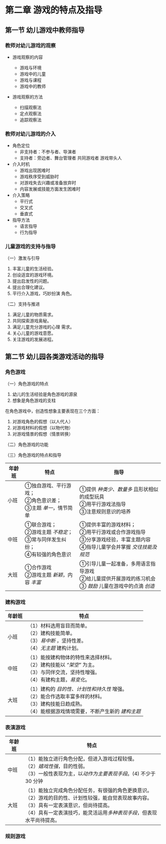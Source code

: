 # 第二章 游戏的特点及指导

## 第一节 幼儿游戏中教师指导

### 教师对幼儿游戏的观察

- 游戏观察的内容
  - 游戏与环境
  - 游戏中的儿童
  - 游戏与课程
  - 游戏中的教师

- 游戏观察的方法
  - 扫描观察法
  - 定点观察法
  - 追踪观察法

### 教师对幼儿游戏的介入

- 角色定位
  - 非支持者：不参与者、导演者
  - 支持者：旁边者、舞台管理者 共同游戏者 游戏带头人
- 介入时机
  - 游戏出现困难时
  - 游戏秩序受到威胁时
  - 对游戏失去兴趣或准备放弃时
  - 内容发展或技能方面发生困难时
- 介入策略
  - 平行式
  - 交叉式
  - 垂直式
- 指导方法
  - 语言指导
  - 行为指导

### 儿童游戏的支持与指导

（一）激发与引导

1. 丰富儿童的生活经验。
2. 创设适宜的游戏环境。
3. 提出启发性的问题。
4. 提出合理化建议。
5. 平行介入游戏，巧妙扮演 角色。

（二）支持与推进

1. 满足儿童的物质需求。
2. 共同探索游戏奥秘。
3. 满足儿童充分游戏的心理 需求。
4. 关心儿童的游戏意愿。
5. 关注游戏的发展进程。

## 第二节 幼儿园各类游戏活动的指导

### 角色游戏

（一）角色游戏的特点

1. 幼儿的生活经验是角色游戏的源泉
2. 想象是角色游戏的支柱

在角色游戏中，创造性想象主要表现在三个方面：

1. 对游戏角色的假想（以人代人）
2. 对游戏材料的假想（以物代物）
3. 对游戏情景的假想（情景转换）

（二）角色游戏的功能

（三）角色游戏的特点和指导

|年龄班|特点|指导|
|--|--|--|
|小班|①独自游戏、平行游戏；<br>②角色意识差；<br>③主题 *单一*，情节简单 |①提供 *种类少、数量多* 且形状相似的成型玩具<br>②用平行游戏法指导<br>③注意规则意识的培养|
|中班|①联合游戏；<br>②游戏主题 *不稳定*；<br>③常与同伴发生纠纷；<br>④有较强的角色意识| ①提供丰富的游戏材料；<br>②用平行游戏或合作游戏指导<br>③分享游戏经验，丰富主题内容<br>④指导儿童学会并掌握 *交往技能及规范*|
|大班|①合作游戏<br>②游戏主题 *新颖*，内容 *丰富* |①引导儿童一起准备，多用语言指导游戏<br>②给儿童提供开展游戏的练习机会<br>③ *鼓励* 儿童在游戏中的点滴 *创造*|

### 建构游戏

|年龄班|特点|
|--|--|
|小班|（1）材料选用盲目而简单。 <br>（2）建构技能简单。 <br>（3）*易中断* ，坚持性差。 <br>（4）*无主题* 建构计划。|
|中班|（1）能按建构物体的特性来选择材料。<br> （2）建构技能以 *“架空”* 为主。 <br>（3）与同伴交流，坚持性增强。<br> （4）有建构主题，*易变化*。|
|大班|（1）建构的 *目的性、计划性和持久性* 增强。 <br>（2）能合作选取丰富多样的材料。 <br>（3）建构技能日趋成熟。 <br>（4）能根据游戏情境需要，不断产生新的 *建构主题*|

### 表演游戏

|年龄班|特点|
|--|--|
|中班|（1）能独立进行角色分配，但进入游戏过程较慢。 <br>（2）*嬉戏性强*，目的性弱。 <br>（3）一般性表现为主，以*动作为主要表现手段*。(4) 不少于 30 分钟|
|大班|（1）能独立完成角色分配任务，有很强的角色更换意识。 <br>（2）游戏的目的性、计划性较强，能自觉表现故事内容。 <br>（3）具有一定表演意识，但尚待提高。 <br>（4）具有一定表演技巧，能灵活运用*多种表现手段*，但表现水平尚待提高。|

### 规则游戏
